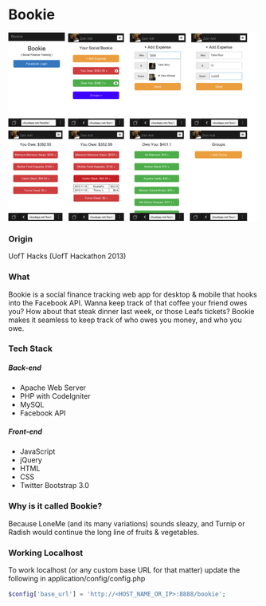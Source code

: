 Bookie
======

 ![Bookie Image](/BookieIMG.png "Bookie")

### Origin

UofT Hacks (UofT Hackathon 2013)

### What

Bookie is a social finance tracking web app for desktop & mobile that hooks into the Facebook API. Wanna keep track of that coffee your friend owes you? How about that steak dinner last week, or those Leafs tickets? Bookie makes it seamless to keep track of who owes you money, and who you owe.

### Tech Stack

##### Back-end
- Apache Web Server
- PHP with CodeIgniter
- MySQL
- Facebook API

##### Front-end
- JavaScript
- jQuery
- HTML
- CSS
- Twitter Bootstrap 3.0

### Why is it called Bookie?

Because LoneMe (and its many variations) sounds sleazy, and Turnip or Radish would continue the long line of fruits & vegetables.

### Working Localhost

To work localhost (or any custom base URL for that matter) update the following in application/config/config.php

 ```php
$config['base_url']	= 'http://<HOST_NAME_OR_IP>:8888/bookie';
 ```
